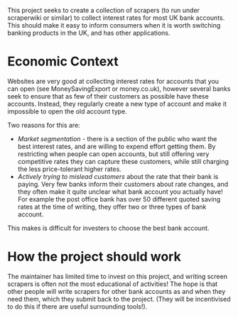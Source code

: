 This project seeks to create a collection of scrapers (to run under scraperwiki or similar) to collect interest 
rates for most UK bank accounts. This should make it easy to inform consumers when it is worth switching 
banking products in the UK,  and has other applications.

Economic Context
================

Websites are very good at collecting interest rates for accounts that you can open (see MoneySavingExport or money.co.uk), however several
banks seek to ensure that as few of their customers as possible have these accounts. Instead, they regularly create
a new type of account and make it impossible to open the old account type.

Two reasons for this are:
   * *Market segmentation* - there is a section of the public who want the best interest rates, and are willing to expend effort getting them. By restricting when people can open accounts, but still offering very competitive rates they can capture these customers, while still charging the less price-tolerant higher rates.
   * *Actively trying to mislead customers* about the rate that their bank is paying. Very few banks inform their
customers about rate changes, and they often make it quite unclear what bank account you actually have! For example
the post office bank has over 50 different quoted saving rates at the time of writing, they offer two or three types
of bank account.

This makes is difficult for investers to choose the best bank account.

How the project should work
===========================

The maintainer has limited time to invest on this project, and writing screen scrapers is often not the 
most educational of activities! The hope is that other people will write scrapers for other bank accounts 
as and when they need them, which they submit back to the project. (They will be incentivised to do this
if there are useful surrounding tools!).

